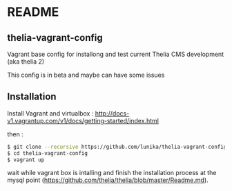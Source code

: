 README
======

thelia-vagrant-config
---------------------

Vagrant base config for installong and test current Thelia CMS development (aka thelia 2)

This config is in beta and maybe can have some issues

Installation
------------

Install Vagrant and virtualbox : http://docs-v1.vagrantup.com/v1/docs/getting-started/index.html

then : 
``` bash
$ git clone --recursive https://github.com/lunika/thelia-vagrant-config.git
$ cd thelia-vagrant-config
$ vagrant up
```
wait while vagrant box is intalling and finish the installation process at the mysql point (https://github.com/thelia/thelia/blob/master/Readme.md).